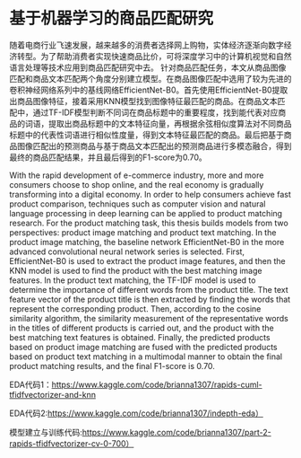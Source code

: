 # 基于机器学习的商品匹配研究
随着电商行业飞速发展，越来越多的消费者选择网上购物，实体经济逐渐向数字经济转型。为了帮助消费者实现快速商品比价，可将深度学习中的计算机视觉和自然语言处理等技术应用到商品匹配研究中去。
针对商品匹配任务，本文从商品图像匹配和商品文本匹配两个角度分别建立模型。在商品图像匹配中选用了较为先进的卷积神经网络系列中的基线网络EfficientNet-B0。首先使用EfficientNet-B0提取出商品图像特征，接着采用KNN模型找到图像特征最匹配的商品。在商品文本匹配中，通过TF-IDF模型判断不同词在商品标题中的重要程度，找到能代表对应商品的词语，提取出商品标题中的文本特征向量，再根据余弦相似度算法对不同商品标题中的代表性词语进行相似性度量，得到文本特征最匹配的商品。最后把基于商品图像匹配出的预测商品与基于商品文本匹配出的预测商品进行多模态融合，得到最终的商品匹配结果，并且最后得到的F1-score为0.70。

With the rapid development of e-commerce industry, more and more consumers choose to shop online, and the real economy is gradually transforming into a digital economy. In order to help consumers achieve fast product comparison, techniques such as computer vision and natural language processing in deep learning can be applied to product matching research.
For the product matching task, this thesis builds models from two perspectives: product image matching and product text matching. In the product image matching, the baseline network EfficientNet-B0 in the more advanced convolutional neural network series is selected. First, EfficientNet-B0 is used to extract the product image features, and then the KNN model is used to find the product with the best matching image features. In the product text matching, the TF-IDF model is used to determine the importance of different words from the product title. The text feature vector of the product title is then extracted by finding the words that represent the corresponding product. Then, according to the cosine similarity algorithm, the similarity measurement of the representative words in the titles of different products is carried out, and the product with the best matching text features is obtained. Finally, the predicted products based on product image matching are fused with the predicted products based on product text matching in a multimodal manner to obtain the final product matching results, and the final F1-score is 0.70.

EDA代码1：https://www.kaggle.com/code/brianna1307/rapids-cuml-tfidfvectorizer-and-knn

EDA代码2:https://www.kaggle.com/code/brianna1307/indepth-eda）

模型建立与训练代码:https://www.kaggle.com/code/brianna1307/part-2-rapids-tfidfvectorizer-cv-0-700）
